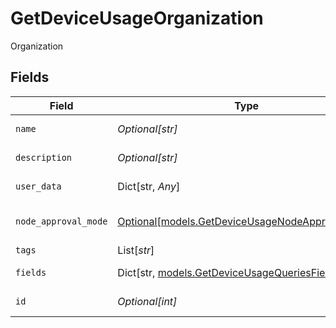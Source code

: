 # GetDeviceUsageOrganization

Organization


## Fields

| Field                                                                                          | Type                                                                                           | Required                                                                                       | Description                                                                                    |
| ---------------------------------------------------------------------------------------------- | ---------------------------------------------------------------------------------------------- | ---------------------------------------------------------------------------------------------- | ---------------------------------------------------------------------------------------------- |
| `name`                                                                                         | *Optional[str]*                                                                                | :heavy_minus_sign:                                                                             | Organization full name                                                                         |
| `description`                                                                                  | *Optional[str]*                                                                                | :heavy_minus_sign:                                                                             | Organization Description                                                                       |
| `user_data`                                                                                    | Dict[str, *Any*]                                                                               | :heavy_minus_sign:                                                                             | Custom attributes                                                                              |
| `node_approval_mode`                                                                           | [Optional[models.GetDeviceUsageNodeApprovalMode]](../models/getdeviceusagenodeapprovalmode.md) | :heavy_minus_sign:                                                                             | Device Approval Mode                                                                           |
| `tags`                                                                                         | List[*str*]                                                                                    | :heavy_minus_sign:                                                                             | Tags                                                                                           |
| `fields`                                                                                       | Dict[str, [models.GetDeviceUsageQueriesFields](../models/getdeviceusagequeriesfields.md)]      | :heavy_minus_sign:                                                                             | Custom Fields                                                                                  |
| `id`                                                                                           | *Optional[int]*                                                                                | :heavy_minus_sign:                                                                             | Organization identifier                                                                        |